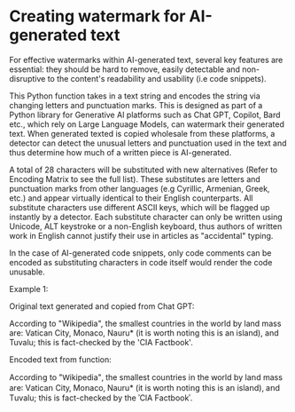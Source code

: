 # Creating watermark for AI-generated text
For effective watermarks within AI-generated text, several key features are essential: they should be hard to remove, easily detectable and non-disruptive to the content's readability and usability (i.e code snippets).

This Python function takes in a text string and encodes the string via changing letters and punctuation marks. This is designed as part of a Python library for Generative AI platforms such as Chat GPT, Copilot, Bard etc., which rely on Large Language Models, can watermark their generated text. When generated texted is copied wholesale from these platforms, a detector can detect the unusual letters and punctuation used in the text and thus determine how much of a written piece is AI-generated.

A total of 28 characters will be substituted with new alternatives (Refer to Encoding Matrix to see the full list). These substitutes are letters and punctuation marks from other languages (e.g Cyrillic, Armenian, Greek, etc.) and appear virtually identical to their English counterparts. All substitute characters use different ASCII keys, which will be flagged up instantly by a detector. Each substitute character can only be written using Unicode, ALT keystroke or a non-English keyboard, thus authors of written work in English cannot justify their use in articles as "accidental" typing.

In the case of AI-generated code snippets, only code comments can be encoded as substituting characters in code itself would render the code unusable.


Example 1:

Original text generated and copied from Chat GPT:

According to "Wikipedia", the smallest countries in the world by land mass are: Vatican City, Monaco, Nauru* (it is worth noting this is an island), and Tuvalu; this is fact-checked by the 'CIA Factbook'.

Encoded text from function:

Аccordіոց to "Ԝіkіреdіа"‚ thе ѕmаllеѕt couոtrіеѕ іո thе ԝorld bу lаոd mаѕѕ аrе꞉ Vаtіcаո Cіtу‚ Μoոаco‚ Νаuru* (іt іѕ ԝorth ոotіոց thіѕ іѕ аո іѕlаոd)‚ аոd Τuvаlu; thіѕ іѕ fаct-chеckеd bу thе ʾCӏА Fаctbookʾ.


